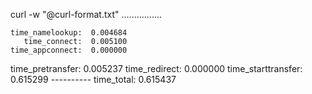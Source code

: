 curl -w "@curl-format.txt" ................

    time_namelookup:  0.004684
       time_connect:  0.005100
    time_appconnect:  0.000000
   time_pretransfer:  0.005237
      time_redirect:  0.000000
 time_starttransfer:  0.615299
                    ----------
         time_total:  0.615437
